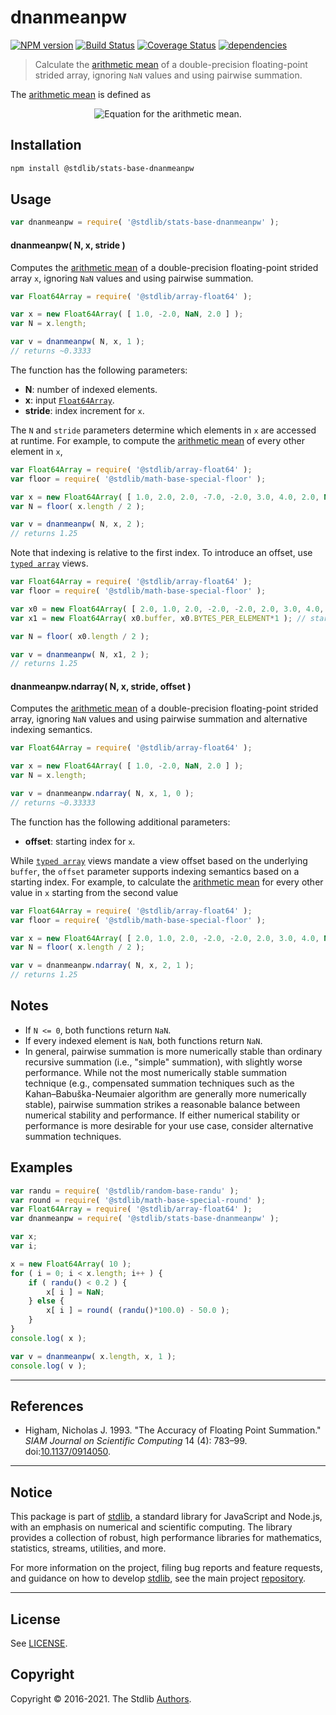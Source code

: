 <!--

@license Apache-2.0

Copyright (c) 2020 The Stdlib Authors.

Licensed under the Apache License, Version 2.0 (the "License");
you may not use this file except in compliance with the License.
You may obtain a copy of the License at

   http://www.apache.org/licenses/LICENSE-2.0

Unless required by applicable law or agreed to in writing, software
distributed under the License is distributed on an "AS IS" BASIS,
WITHOUT WARRANTIES OR CONDITIONS OF ANY KIND, either express or implied.
See the License for the specific language governing permissions and
limitations under the License.

-->

# dnanmeanpw

[![NPM version][npm-image]][npm-url] [![Build Status][test-image]][test-url] [![Coverage Status][coverage-image]][coverage-url] [![dependencies][dependencies-image]][dependencies-url]

> Calculate the [arithmetic mean][arithmetic-mean] of a double-precision floating-point strided array, ignoring `NaN` values and using pairwise summation.

<section class="intro">

The [arithmetic mean][arithmetic-mean] is defined as

<!-- <equation class="equation" label="eq:arithmetic_mean" align="center" raw="\mu = \frac{1}{n} \sum_{i=0}^{n-1} x_i" alt="Equation for the arithmetic mean."> -->

<div class="equation" align="center" data-raw-text="\mu = \frac{1}{n} \sum_{i=0}^{n-1} x_i" data-equation="eq:arithmetic_mean">
    <img src="https://cdn.rawgit.com/stdlib-js/stdlib/b8ec5def32e4d9463514e148e07c17e99ffa9e0f/lib/node_modules/@stdlib/stats/base/dnanmeanpw/docs/img/equation_arithmetic_mean.svg" alt="Equation for the arithmetic mean.">
    <br>
</div>

<!-- </equation> -->

</section>

<!-- /.intro -->

<section class="installation">

## Installation

```bash
npm install @stdlib/stats-base-dnanmeanpw
```

</section>

<section class="usage">

## Usage

```javascript
var dnanmeanpw = require( '@stdlib/stats-base-dnanmeanpw' );
```

#### dnanmeanpw( N, x, stride )

Computes the [arithmetic mean][arithmetic-mean] of a double-precision floating-point strided array `x`, ignoring `NaN` values and using pairwise summation.

```javascript
var Float64Array = require( '@stdlib/array-float64' );

var x = new Float64Array( [ 1.0, -2.0, NaN, 2.0 ] );
var N = x.length;

var v = dnanmeanpw( N, x, 1 );
// returns ~0.3333
```

The function has the following parameters:

-   **N**: number of indexed elements.
-   **x**: input [`Float64Array`][@stdlib/array/float64].
-   **stride**: index increment for `x`.

The `N` and `stride` parameters determine which elements in `x` are accessed at runtime. For example, to compute the [arithmetic mean][arithmetic-mean] of every other element in `x`,

```javascript
var Float64Array = require( '@stdlib/array-float64' );
var floor = require( '@stdlib/math-base-special-floor' );

var x = new Float64Array( [ 1.0, 2.0, 2.0, -7.0, -2.0, 3.0, 4.0, 2.0, NaN ] );
var N = floor( x.length / 2 );

var v = dnanmeanpw( N, x, 2 );
// returns 1.25
```

Note that indexing is relative to the first index. To introduce an offset, use [`typed array`][mdn-typed-array] views.

<!-- eslint-disable stdlib/capitalized-comments -->

```javascript
var Float64Array = require( '@stdlib/array-float64' );
var floor = require( '@stdlib/math-base-special-floor' );

var x0 = new Float64Array( [ 2.0, 1.0, 2.0, -2.0, -2.0, 2.0, 3.0, 4.0, NaN ] );
var x1 = new Float64Array( x0.buffer, x0.BYTES_PER_ELEMENT*1 ); // start at 2nd element

var N = floor( x0.length / 2 );

var v = dnanmeanpw( N, x1, 2 );
// returns 1.25
```

#### dnanmeanpw.ndarray( N, x, stride, offset )

Computes the [arithmetic mean][arithmetic-mean] of a double-precision floating-point strided array, ignoring `NaN` values and using pairwise summation and alternative indexing semantics.

```javascript
var Float64Array = require( '@stdlib/array-float64' );

var x = new Float64Array( [ 1.0, -2.0, NaN, 2.0 ] );
var N = x.length;

var v = dnanmeanpw.ndarray( N, x, 1, 0 );
// returns ~0.33333
```

The function has the following additional parameters:

-   **offset**: starting index for `x`.

While [`typed array`][mdn-typed-array] views mandate a view offset based on the underlying `buffer`, the `offset` parameter supports indexing semantics based on a starting index. For example, to calculate the [arithmetic mean][arithmetic-mean] for every other value in `x` starting from the second value

```javascript
var Float64Array = require( '@stdlib/array-float64' );
var floor = require( '@stdlib/math-base-special-floor' );

var x = new Float64Array( [ 2.0, 1.0, 2.0, -2.0, -2.0, 2.0, 3.0, 4.0, NaN ] );
var N = floor( x.length / 2 );

var v = dnanmeanpw.ndarray( N, x, 2, 1 );
// returns 1.25
```

</section>

<!-- /.usage -->

<section class="notes">

## Notes

-   If `N <= 0`, both functions return `NaN`.
-   If every indexed element is `NaN`, both functions return `NaN`.
-   In general, pairwise summation is more numerically stable than ordinary recursive summation (i.e., "simple" summation), with slightly worse performance. While not the most numerically stable summation technique (e.g., compensated summation techniques such as the Kahan–Babuška-Neumaier algorithm are generally more numerically stable), pairwise summation strikes a reasonable balance between numerical stability and performance. If either numerical stability or performance is more desirable for your use case, consider alternative summation techniques.

</section>

<!-- /.notes -->

<section class="examples">

## Examples

<!-- eslint no-undef: "error" -->

```javascript
var randu = require( '@stdlib/random-base-randu' );
var round = require( '@stdlib/math-base-special-round' );
var Float64Array = require( '@stdlib/array-float64' );
var dnanmeanpw = require( '@stdlib/stats-base-dnanmeanpw' );

var x;
var i;

x = new Float64Array( 10 );
for ( i = 0; i < x.length; i++ ) {
    if ( randu() < 0.2 ) {
        x[ i ] = NaN;
    } else {
        x[ i ] = round( (randu()*100.0) - 50.0 );
    }
}
console.log( x );

var v = dnanmeanpw( x.length, x, 1 );
console.log( v );
```

</section>

<!-- /.examples -->

* * *

<section class="references">

## References

-   Higham, Nicholas J. 1993. "The Accuracy of Floating Point Summation." _SIAM Journal on Scientific Computing_ 14 (4): 783–99. doi:[10.1137/0914050][@higham:1993a].

</section>

<!-- /.references -->


<section class="main-repo" >

* * *

## Notice

This package is part of [stdlib][stdlib], a standard library for JavaScript and Node.js, with an emphasis on numerical and scientific computing. The library provides a collection of robust, high performance libraries for mathematics, statistics, streams, utilities, and more.

For more information on the project, filing bug reports and feature requests, and guidance on how to develop [stdlib][stdlib], see the main project [repository][stdlib].

---

## License

See [LICENSE][stdlib-license].


## Copyright

Copyright &copy; 2016-2021. The Stdlib [Authors][stdlib-authors].

</section>

<!-- /.stdlib -->

<!-- Section for all links. Make sure to keep an empty line after the `section` element and another before the `/section` close. -->

<section class="links">

[npm-image]: http://img.shields.io/npm/v/@stdlib/stats-base-dnanmeanpw.svg
[npm-url]: https://npmjs.org/package/@stdlib/stats-base-dnanmeanpw

[test-image]: https://github.com/stdlib-js/stats-base-dnanmeanpw/actions/workflows/test.yml/badge.svg
[test-url]: https://github.com/stdlib-js/stats-base-dnanmeanpw/actions/workflows/test.yml

[coverage-image]: https://img.shields.io/codecov/c/github/stdlib-js/stats-base-dnanmeanpw/main.svg
[coverage-url]: https://codecov.io/github/stdlib-js/stats-base-dnanmeanpw?branch=main

[dependencies-image]: https://img.shields.io/david/stdlib-js/stats-base-dnanmeanpw
[dependencies-url]: https://david-dm.org/stdlib-js/stats-base-dnanmeanpw/main

[stdlib]: https://github.com/stdlib-js/stdlib

[stdlib-authors]: https://github.com/stdlib-js/stdlib/graphs/contributors

[stdlib-license]: https://raw.githubusercontent.com/stdlib-js/stats-base-dnanmeanpw/main/LICENSE

[arithmetic-mean]: https://en.wikipedia.org/wiki/Arithmetic_mean

[@stdlib/array/float64]: https://github.com/stdlib-js/stdlib

[mdn-typed-array]: https://developer.mozilla.org/en-US/docs/Web/JavaScript/Reference/Global_Objects/TypedArray

[@higham:1993a]: https://doi.org/10.1137/0914050

</section>

<!-- /.links -->
